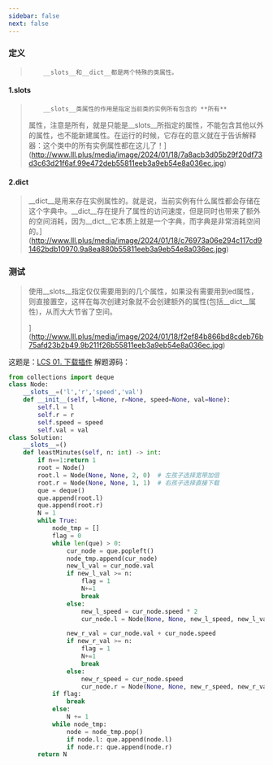```yaml
---
sidebar: false
next: false
---
```

<BlogInfo/>






###  定义

>         __slots__和__dict__都是两个特殊的类属性。

#### 1.__slots__

>         __slots__类属性的作用是指定当前类的实例所有包含的 **所有**
> 属性，注意是所有，就是只能是__slots__所指定的属性，不能包含其他以外的属性，也不能新建属性。在运行的时候，它存在的意义就在于告诉解释器：这个类中的所有实例属性都在这儿了！](http://www.lll.plus/media/image/2024/01/18/7a8acb3d05b29f20df73d3c63d21f6af.99e472deb55811eeb3a9eb54e8a036ec.jpg)
>
>  

#### 2.__dict__

>
> __dict__是用来存在实例属性的。就是说，当前实例有什么属性都会存储在这个字典中。__dict__存在提升了属性的访问速度，但是同时也带来了额外的空间消耗，因为__dict__它本质上就是一个字典，而字典是非常消耗空间的。](http://www.lll.plus/media/image/2024/01/18/c76973a06e294c117cd91462bdb10970.9a8ea880b55811eeb3a9eb54e8a036ec.jpg)
>
>  

### 测试

>
> 使用__slots__指定仅仅需要用到的几个属性，如果没有需要用到ed属性，则直接置空，这样在每次创建对象就不会创建额外的属性(包括__dict__属性)，从而大大节省了空间。
>
> ](http://www.lll.plus/media/image/2024/01/18/f2ef84b866bd8cdeb76b75afd23b2b49.9b211f26b55811eeb3a9eb54e8a036ec.jpg)
>

这题是：[LCS 01. 下载插件](https://leetcode.cn/problems/Ju9Xwi/ "LCS 01.下载插件")
解题源码：

```python
from collections import deque
class Node:
    __slots__=('l','r','speed','val')
    def __init__(self, l=None, r=None, speed=None, val=None):
        self.l = l
        self.r = r
        self.speed = speed
        self.val = val
class Solution:
    __slots__=()
    def leastMinutes(self, n: int) -> int:
        if n==1:return 1
        root = Node()
        root.l = Node(None, None, 2, 0)  # 左孩子选择宽带加倍
        root.r = Node(None, None, 1, 1)  # 右孩子选择直接下载
        que = deque()
        que.append(root.l)
        que.append(root.r)
        N = 1
        while True:
            node_tmp = []
            flag = 0
            while len(que) > 0:
                cur_node = que.popleft()
                node_tmp.append(cur_node)
                new_l_val = cur_node.val
                if new_l_val >= n:
                    flag = 1
                    N+=1
                    break
                else:
                    new_l_speed = cur_node.speed * 2
                    cur_node.l = Node(None, None, new_l_speed, new_l_val)

                new_r_val = cur_node.val + cur_node.speed
                if new_r_val >= n:
                    flag = 1
                    N+=1
                    break
                else:
                    new_r_speed = cur_node.speed
                    cur_node.r = Node(None, None, new_r_speed, new_r_val)
            if flag:
                break
            else:
                N += 1
            while node_tmp:
                node = node_tmp.pop()
                if node.l: que.append(node.l)
                if node.r: que.append(node.r)
        return N
```












<ActionBox />
        
<style>#top-box {margin-top:0.5rem!important;}</style>